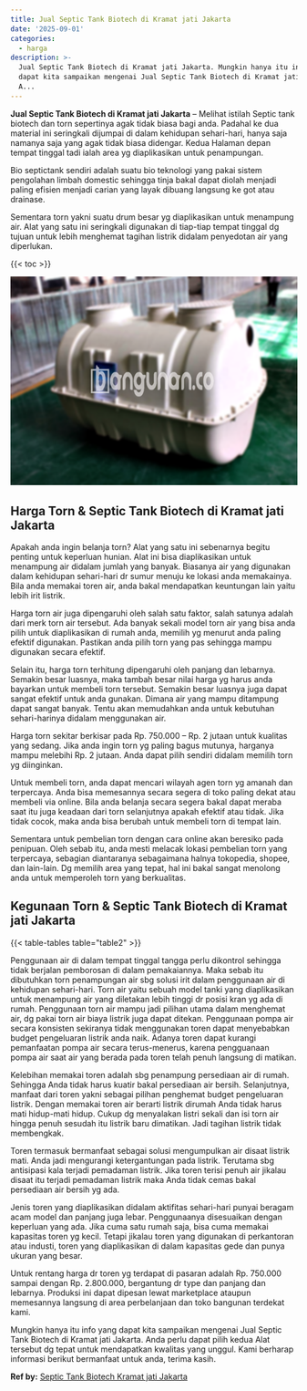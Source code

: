 ```yaml
---
title: Jual Septic Tank Biotech di Kramat jati Jakarta
date: '2025-09-01'
categories:
  - harga
description: >-
  Jual Septic Tank Biotech di Kramat jati Jakarta. Mungkin hanya itu info yang
  dapat kita sampaikan mengenai Jual Septic Tank Biotech di Kramat jati Jakarta.
  A...
---
```


**Jual Septic Tank Biotech di Kramat jati Jakarta** – Melihat istilah Septic tank biotech dan torn sepertinya agak tidak biasa bagi anda. Padahal ke dua material ini seringkali dijumpai di dalam kehidupan sehari-hari, hanya saja namanya saja yang agak tidak biasa didengar. Kedua Halaman depan tempat tinggal tadi ialah area yg diaplikasikan untuk penampungan.

Bio septictank sendiri adalah suatu bio teknologi yang pakai sistem pengolahan limbah domestic sehingga tinja bakal dapat diolah menjadi paling efisien menjadi carian yang layak dibuang langsung ke got atau drainase.

Sementara torn yakni suatu drum besar yg diaplikasikan untuk menampung air. Alat yang satu ini seringkali digunakan di tiap-tiap tempat tinggal dg tujuan untuk lebih menghemat tagihan listrik didalam penyedotan air yang diperlukan.

{{< toc >}}

![Jual Septic Tank Biotech di Kramat jati Jakarta](/images/jual-bio-septictank-36.png)

## Harga Torn & Septic Tank Biotech di Kramat jati Jakarta

Apakah anda ingin belanja torn? Alat yang satu ini sebenarnya begitu penting untuk keperluan hunian. Alat ini bisa diaplikasikan untuk menampung air didalam jumlah yang banyak. Biasanya air yang digunakan dalam kehidupan sehari-hari dr sumur menuju ke lokasi anda memakainya. Bila anda memakai toren air, anda bakal mendapatkan keuntungan lain yaitu lebih irit listrik.

Harga torn air juga dipengaruhi oleh salah satu faktor, salah satunya adalah dari merk torn air tersebut. Ada banyak sekali model torn air yang bisa anda pilih untuk diaplikasikan di rumah anda, memilih yg menurut anda paling efektif digunakan. Pastikan anda pilih torn yang pas sehingga mampu digunakan secara efektif.

Selain itu, harga torn terhitung dipengaruhi oleh panjang dan lebarnya. Semakin besar luasnya, maka tambah besar nilai harga yg harus anda bayarkan untuk membeli torn tersebut. Semakin besar luasnya juga dapat sangat efektif untuk anda gunakan. Dimana air yang mampu ditampung dapat sangat banyak. Tentu akan memudahkan anda untuk kebutuhan sehari-harinya didalam menggunakan air.

Harga torn sekitar berkisar pada Rp. 750.000 – Rp. 2 jutaan untuk kualitas yang sedang. Jika anda ingin torn yg paling bagus mutunya, harganya mampu melebihi Rp. 2 jutaan. Anda dapat pilih sendiri didalam memilih torn yg diinginkan.

Untuk membeli torn, anda dapat mencari wilayah agen torn yg amanah dan terpercaya. Anda bisa memesannya secara segera di toko paling dekat atau membeli via online. Bila anda belanja secara segera bakal dapat meraba saat itu juga keadaan dari torn selanjutnya apakah efektif atau tidak. Jika tidak cocok, maka anda bisa berubah untuk membeli torn di tempat lain.

Sementara untuk pembelian torn dengan cara online akan beresiko pada penipuan. Oleh sebab itu, anda mesti melacak lokasi pembelian torn yang terpercaya, sebagian diantaranya sebagaimana halnya tokopedia, shopee, dan lain-lain. Dg memilih area yang tepat, hal ini bakal sangat menolong anda untuk memperoleh torn yang berkualitas.

## Kegunaan Torn & Septic Tank Biotech di Kramat jati Jakarta

{{< table-tables table="table2" >}}

Penggunaan air di dalam tempat tinggal tangga perlu dikontrol sehingga tidak berjalan pemborosan di dalam pemakaiannya. Maka sebab itu dibutuhkan torn penampungan air sbg solusi irit dalam penggunaan air di kehidupan sehari-hari. Torn air yaitu sebuah model tanki yang diaplikasikan untuk menampung air yang diletakan lebih tinggi dr posisi kran yg ada di rumah. Penggunaan torn air mampu jadi pilihan utama dalam menghemat air, dg pakai torn air biaya listrik juga dapat ditekan. Penggunaan pompa air secara konsisten sekiranya tidak menggunakan toren dapat menyebabkan budget pengeluaran listrik anda naik. Adanya toren dapat kurangi pemanfaatan pompa air secara terus-menerus, karena pengguanaan pompa air saat air yang berada pada toren telah penuh langsung di matikan.

Kelebihan memakai toren adalah sbg penampung persediaan air di rumah. Sehingga Anda tidak harus kuatir bakal persediaan air bersih. Selanjutnya, manfaat dari toren yakni sebagai pilihan penghemat budget pengeluaran listrik. Dengan memakai toren air berarti listrik dirumah Anda tidak harus mati hidup-mati hidup. Cukup dg menyalakan listri sekali dan isi torn air hingga penuh sesudah itu listrik baru dimatikan. Jadi tagihan listrik tidak membengkak.

Toren termasuk bermanfaat sebagai solusi mengumpulkan air disaat listrik mati. Anda jadi mengurangi ketergantungan pada listrik. Terutama sbg antisipasi kala terjadi pemadaman listrik. Jika toren terisi penuh air jikalau disaat itu terjadi pemadaman listrik maka Anda tidak cemas bakal persediaan air bersih yg ada.

Jenis toren yang diaplikasikan didalam aktifitas sehari-hari punyai beragam acam model dan panjang juga lebar. Penggunaanya disesuaikan dengan keperluan yang ada. Jika cuma satu rumah saja, bisa cuma memakai kapasitas toren yg kecil. Tetapi jikalau toren yang digunakan di perkantoran atau industi, toren yang diaplikasikan di dalam kapasitas gede dan punya ukuran yang besar.

Untuk rentang harga dr toren yg terdapat di pasaran adalah Rp. 750.000 sampai dengan Rp. 2.800.000, bergantung dr type dan panjang dan lebarnya. Produksi ini dapat dipesan lewat marketplace ataupun memesannya langsung di area perbelanjaan dan toko bangunan terdekat kami.

Mungkin hanya itu info yang dapat kita sampaikan mengenai Jual Septic Tank Biotech di Kramat jati Jakarta. Anda perlu dapat pilih kedua Alat tersebut dg tepat untuk mendapatkan kwalitas yang unggul. Kami berharap informasi berikut bermanfaat untuk anda, terima kasih.

**Ref by:** [Septic Tank Biotech Kramat jati Jakarta](https://id.wikipedia.org/wiki/Septic)
